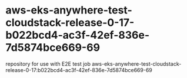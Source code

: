 # aws-eks-anywhere-test-cloudstack-release-0-17-b022bcd4-ac3f-42ef-836e-7d5874bce669-69
repository for use with E2E test job aws-eks-anywhere-test-cloudstack-release-0-17:b022bcd4-ac3f-42ef-836e-7d5874bce669-69
